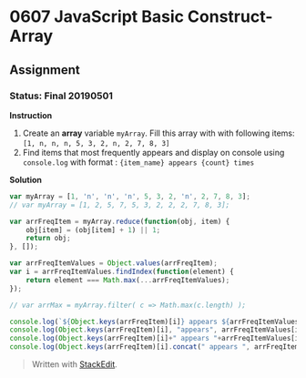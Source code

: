 # 0607 JavaScript Basic Construct- Array
## Assignment
### Status: Final 20190501

**Instruction**
 1. Create an **array** variable `myArray`. Fill this array with with following items: `[1, n, n, n, 5, 3, 2, n, 2, 7, 8, 3]`
 2. Find items that most frequently appears and display on console using `console.log` with format : `{item_name} appears {count} times`

**Solution**
```JavaScript
var myArray = [1, 'n', 'n', 'n', 5, 3, 2, 'n', 2, 7, 8, 3];
// var myArray = [1, 2, 5, 7, 5, 3, 2, 2, 2, 7, 8, 3];

var arrFreqItem = myArray.reduce(function(obj, item) {
	obj[item] = (obj[item] + 1) || 1;
	return obj;
}, []);

var arrFreqItemValues = Object.values(arrFreqItem);
var i = arrFreqItemValues.findIndex(function(element) {
	return element === Math.max(...arrFreqItemValues);
});

// var arrMax = myArray.filter( c => Math.max(c.length) );

console.log(`${Object.keys(arrFreqItem)[i]} appears ${arrFreqItemValues[i]} times`); 
console.log(Object.keys(arrFreqItem)[i], "appears", arrFreqItemValues[i], "times");
console.log(Object.keys(arrFreqItem)[i]+" appears "+arrFreqItemValues[i]+" times");
console.log(Object.keys(arrFreqItem)[i].concat(" appears ", arrFreqItemValues[i], " times"));
```

> Written with [StackEdit](https://stackedit.io/).
